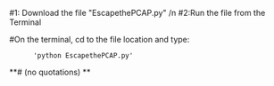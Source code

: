 
#1: Download the file "EscapethePCAP.py" /n
#2:Run the file from the Terminal

  #On the terminal, cd to the file location and type:

  
          'python EscapethePCAP.py'


**#      (no quotations)
**
